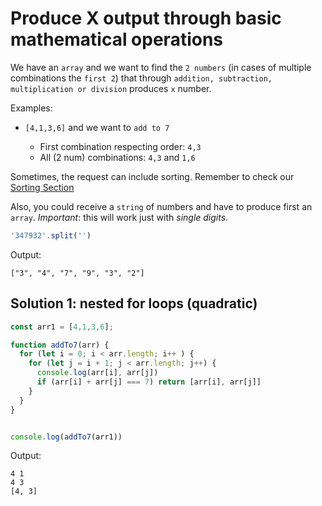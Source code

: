 # Produce X output through basic mathematical operations

We have an `array` and we want to find the `2 numbers` (in cases of multiple combinations the `first 2`) that through `addition, subtraction, multiplication or division` produces `x` number.

Examples:
* `[4,1,3,6]` and we want to `add to 7`

   * First combination respecting order: `4,3`
   * All (2 num) combinations: `4,3` and `1,6` 

Sometimes, the request can include sorting. Remember to check our [Sorting Section](./00_1_useful-methods-sorting)

Also, you could receive a `string` of numbers and have to produce first an `array`. *Important*: this will work just with *single digits*.
```javascript
'347932'.split('')
```

Output:
```
["3", "4", "7", "9", "3", "2"]
```

## Solution 1: nested for loops (quadratic)

```javascript
const arr1 = [4,1,3,6];

function addTo7(arr) {
  for (let i = 0; i < arr.length; i++ ) {
    for (let j = i + 1; j < arr.length; j++) {
      console.log(arr[i], arr[j])
      if (arr[i] + arr[j] === 7) return [arr[i], arr[j]]
    }
  }
}


console.log(addTo7(arr1))
```

Output:
```
4 1
4 3
[4, 3]
```